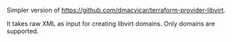 Simpler version of https://github.com/dmacvicar/terraform-provider-libvirt.

It takes raw XML as input for creating libvirt domains. Only domains are supported.

